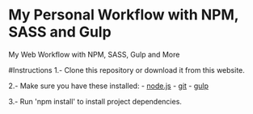 # My Personal Workflow with NPM, SASS and Gulp
My Web Workflow with NPM, SASS, Gulp and More

#Instructions
1.- Clone this repository or download it from this website.

2.- Make sure you have these installed:
    - [node.js](http://nodejs.org/)
    - [git](http://git-scm.com/)
    - [gulp](http://gulpjs.com/)
    
3.- Run 'npm install' to install project dependencies.  
